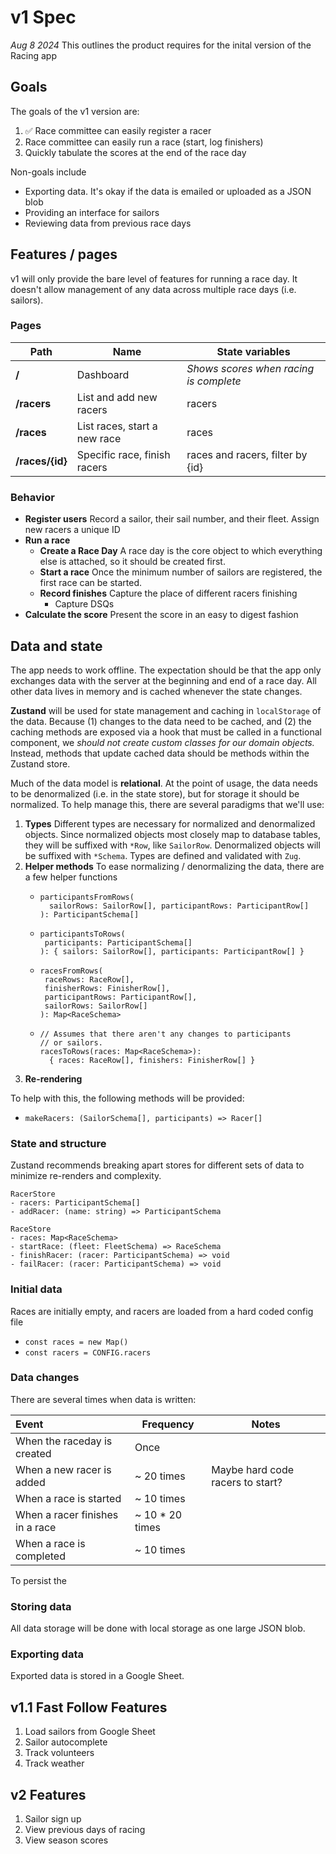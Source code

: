 # v1 Spec
*Aug 8 2024*
This outlines the product requires for the inital version of the Racing app

## Goals
The goals of the v1 version are:
1. ✅ Race committee can easily register a racer
2. Race committee can easily run a race (start, log finishers)
2. Quickly tabulate the scores at the end of the race day

Non-goals include
- Exporting data. It's okay if the data is emailed or uploaded as a JSON blob
- Providing an interface for sailors
- Reviewing data from previous race days

## Features / pages
v1 will only provide the bare level of features for running a race day. It doesn't allow management of any data across multiple race days (i.e. sailors).

### Pages

| Path  | Name          | State variables |
|-------|---------------|-------------|
| **/** | Dashboard     | *Shows scores when racing is complete* |
| **/racers**     | List and add new racers      | racers |
| **/races**      | List races, start a new race | races |
| **/races/{id}** | Specific race, finish racers | races and racers, filter  by {id} |

### Behavior
* **Register users**
  Record a sailor, their sail number, and their fleet. Assign new racers a unique ID
* **Run a race**
  * **Create a Race Day**
    A race day is the core object to which everything else is attached, so it should be created first.
  * **Start a race**
    Once the minimum number of sailors are registered, the first race can be started.
  * **Record finishes**
    Capture the place of different racers finishing
    * Capture DSQs
* **Calculate the score**
  Present the score in an easy to digest fashion

## Data and state
The app needs to work offline. The expectation should be that the app only exchanges data with the server at the beginning and end of a race day. All other data lives in memory and is cached whenever the state changes.

**Zustand** will be used for state management and caching in `localStorage` of the data. Because (1) changes to the data  need to be cached, and (2) the caching methods are exposed via a hook that must be called in a functional component, we *should not create custom classes for our domain objects.* Instead, methods that update cached data should be methods within the Zustand store.

Much of the data model is **relational**. At the point of usage, the data needs to be denormalized (i.e. in the state store), but for storage it should be normalized. To help manage this, there are several paradigms that we'll use:
1. **Types**
   Different types are necessary for normalized and denormalized objects. Since normalized objects most closely map to database tables, they will be suffixed with `*Row`, like `SailorRow`. Denormalized objects will be suffixed with `*Schema`. Types are defined and validated with `Zug`.
2. **Helper methods**
   To ease normalizing / denormalizing the data, there are a few helper functions
   * ```
     participantsFromRows(
       sailorRows: SailorRow[], participantRows: ParticipantRow[]
     ): ParticipantSchema[]
   * ```
     participantsToRows(
      participants: ParticipantSchema[]
     ): { sailors: SailorRow[], participants: ParticipantRow[] }
   * ```
     racesFromRows(
      raceRows: RaceRow[],
      finisherRows: FinisherRow[],
      participantRows: ParticipantRow[],
      sailorRows: SailorRow[]
     ): Map<RaceSchema>
   * ```
     // Assumes that there aren't any changes to participants
     // or sailors.
     racesToRows(races: Map<RaceSchema>):
       { races: RaceRow[], finishers: FinisherRow[] }
3. **Re-rendering**



 To help with this, the following methods will be provided:
* `makeRacers: (SailorSchema[], participants) => Racer[]`



### State and structure
Zustand recommends breaking apart stores for different sets of data to minimize re-renders and complexity.

```
RacerStore
- racers: ParticipantSchema[]
- addRacer: (name: string) => ParticipantSchema

RaceStore
- races: Map<RaceSchema>
- startRace: (fleet: FleetSchema) => RaceSchema
- finishRacer: (racer: ParticipantSchema) => void
- failRacer: (racer: ParticipantSchema) => void
```

### Initial data
Races are initially empty, and racers are loaded from a hard coded config file
* ```const races = new Map()```
* ```const racers = CONFIG.racers```

### Data changes
There are several times when data is written:

| Event | Frequency | Notes |
|:------|-----------|-------|
| When the raceday is created | Once |
| When a new racer is added | ~ 20 times | Maybe hard code racers to start? |
| When a race is started | ~ 10 times |
| When a racer finishes in a race | ~ 10 * 20 times |
| When a race is completed |  ~ 10 times |

To persist the 

### Storing data
All data storage will be done with local storage as one large JSON blob.

### Exporting data
Exported data is stored in a Google Sheet.

## v1.1 Fast Follow Features
1. Load sailors from Google Sheet
1. Sailor autocomplete
2. Track volunteers
3. Track weather

## v2 Features
1. Sailor sign up
2. View previous days of racing
3. View season scores